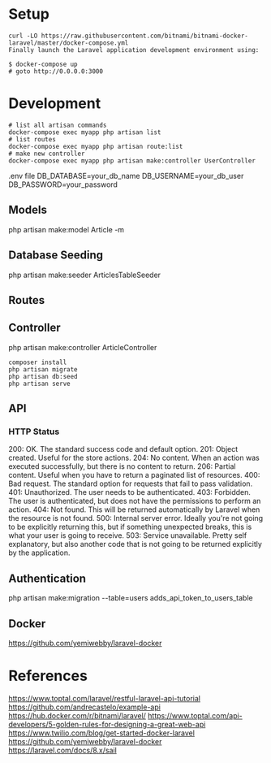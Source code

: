 

# Setup
```
curl -LO https://raw.githubusercontent.com/bitnami/bitnami-docker-laravel/master/docker-compose.yml
Finally launch the Laravel application development environment using:

$ docker-compose up
# goto http://0.0.0.0:3000
```

# Development
```
# list all artisan commands
docker-compose exec myapp php artisan list
# list routes
docker-compose exec myapp php artisan route:list
# make new controller 
docker-compose exec myapp php artisan make:controller UserController

```

.env file
DB_DATABASE=your_db_name
DB_USERNAME=your_db_user
DB_PASSWORD=your_password

## Models
php artisan make:model Article -m

## Database Seeding
php artisan make:seeder ArticlesTableSeeder

## Routes

## Controller
php artisan make:controller ArticleController

```
composer install
php artisan migrate
php artisan db:seed
php artisan serve
```

## API
### HTTP Status
200: OK. The standard success code and default option.
201: Object created. Useful for the store actions.
204: No content. When an action was executed successfully, but there is no content to return.
206: Partial content. Useful when you have to return a paginated list of resources.
400: Bad request. The standard option for requests that fail to pass validation.
401: Unauthorized. The user needs to be authenticated.
403: Forbidden. The user is authenticated, but does not have the permissions to perform an action.
404: Not found. This will be returned automatically by Laravel when the resource is not found.
500: Internal server error. Ideally you're not going to be explicitly returning this, but if something unexpected breaks, this is what your user is going to receive.
503: Service unavailable. Pretty self explanatory, but also another code that is not going to be returned explicitly by the application.

## Authentication
php artisan make:migration --table=users adds_api_token_to_users_table

## Docker
https://github.com/yemiwebby/laravel-docker

# References
https://www.toptal.com/laravel/restful-laravel-api-tutorial
https://github.com/andrecastelo/example-api
https://hub.docker.com/r/bitnami/laravel/
https://www.toptal.com/api-developers/5-golden-rules-for-designing-a-great-web-api
https://www.twilio.com/blog/get-started-docker-laravel
https://github.com/yemiwebby/laravel-docker
https://laravel.com/docs/8.x/sail
